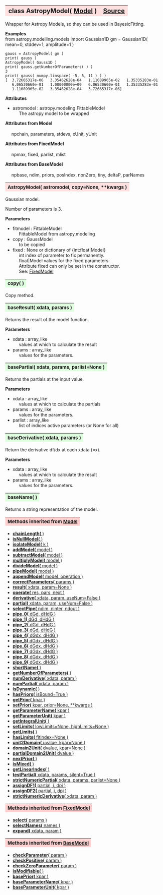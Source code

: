 ---
---
<br><br>

<a name="AstropyModel"></a>
<table><thead style="background-color:#FFE0E0; width:100%; font-size:20px"><tr><th style="text-align:left">
<strong>class AstropyModel(</strong> <a href="./Model.html">Model</a> )</th><th style="text-align:right"><a href=https://github.com/dokester/BayesicFitting/blob/master/BayesicFitting/source/AstropyModel.py target=_blank>Source</a></th></tr></thead></table>
<p>

Wrapper for Astropy Models, so they can be used in BayesicFitting.

<b>Examples</b><br>
    from astropy.modelling.models import Gaussian1D
    gm = Gaussian1D( mean=0, stddev=1, amplitude=1 )
   
    gauss = AstropyModel( gm )
    print( gauss )
    AstropyModel( Gauss1D )
    print( gauss.getNumberOfParameters( ) )
    3
    print( gauss( numpy.linspace( -5, 5, 11 ) ) )
    [  3.72665317e-06   3.35462628e-04   1.11089965e-02   1.35335283e-01
       6.06530660e-01   1.00000000e+00   6.06530660e-01   1.35335283e-01
       1.11089965e-02   3.35462628e-04   3.72665317e-06]

<b>Attributes</b><br>
* astromodel  :  astropy.modeling.FittableModel<br>
&nbsp;&nbsp;&nbsp;&nbsp; The astropy model to be wrapped<br>

<b>Attributes from Model</b><br>
<br>&nbsp;&nbsp;&nbsp;&nbsp; npchain, parameters, stdevs, xUnit, yUnit<br>

<b>Attributes from FixedModel</b><br>
<br>&nbsp;&nbsp;&nbsp;&nbsp; npmax, fixed, parlist, mlist<br>

<b>Attributes from BaseModel</b><br>
<br>&nbsp;&nbsp;&nbsp;&nbsp; npbase, ndim, priors, posIndex, nonZero, tiny, deltaP, parNames<br>


<a name="AstropyModel"></a>
<table><thead style="background-color:#FFE0E0; width:100%; font-size:15px"><tr><th style="text-align:left">
<strong>AstropyModel(</strong> astromodel, copy=None, **kwargs )
</th></tr></thead></table>
<p>

Gaussian model.

Number of parameters is 3.

<b>Parameters</b><br>
* fitmodel  :  FittableModel<br>
&nbsp;&nbsp;&nbsp;&nbsp; FittableModel from astropy.modeling  <br>
* copy  :  GaussModel<br>
&nbsp;&nbsp;&nbsp;&nbsp; to be copied<br>
* fixed  :  None or dictionary of {int:float|Model}<br>
&nbsp;&nbsp;&nbsp;&nbsp; int         index of parameter to fix permanently.<br>
&nbsp;&nbsp;&nbsp;&nbsp; float|Model values for the fixed parameters.<br>
&nbsp;&nbsp;&nbsp;&nbsp; Attribute fixed can only be set in the constructor.<br>
&nbsp;&nbsp;&nbsp;&nbsp; See: [FixedModel](./FixedModel.md)<br>


<a name="copy"></a>
<table><thead style="background-color:#E0FFE0; width:100%; font-size:15px"><tr><th style="text-align:left">
<strong>copy(</strong> )
</th></tr></thead></table>
<p>
Copy method. 

<a name="baseResult"></a>
<table><thead style="background-color:#E0FFE0; width:100%; font-size:15px"><tr><th style="text-align:left">
<strong>baseResult(</strong> xdata, params )
</th></tr></thead></table>
<p>

Returns the result of the model function.

<b>Parameters</b><br>
* xdata  :  array_like<br>
&nbsp;&nbsp;&nbsp;&nbsp; values at which to calculate the result<br>
* params  :  array_like<br>
&nbsp;&nbsp;&nbsp;&nbsp; values for the parameters.<br>


<a name="basePartial"></a>
<table><thead style="background-color:#E0FFE0; width:100%; font-size:15px"><tr><th style="text-align:left">
<strong>basePartial(</strong> xdata, params, parlist=None )
</th></tr></thead></table>
<p>

Returns the partials at the input value.

<b>Parameters</b><br>
* xdata  :  array_like<br>
&nbsp;&nbsp;&nbsp;&nbsp; values at which to calculate the partials<br>
* params  :  array_like<br>
&nbsp;&nbsp;&nbsp;&nbsp; values for the parameters.<br>
* parlist  :  array_like<br>
&nbsp;&nbsp;&nbsp;&nbsp; list of indices active parameters (or None for all)<br>


<a name="baseDerivative"></a>
<table><thead style="background-color:#E0FFE0; width:100%; font-size:15px"><tr><th style="text-align:left">
<strong>baseDerivative(</strong> xdata, params ) 
</th></tr></thead></table>
<p>

Return the derivative df/dx at each xdata (=x).

<b>Parameters</b><br>
* xdata  :  array_like<br>
&nbsp;&nbsp;&nbsp;&nbsp; values at which to calculate the result<br>
* params  :  array_like<br>
&nbsp;&nbsp;&nbsp;&nbsp; values for the parameters.<br>


<a name="baseName"></a>
<table><thead style="background-color:#E0FFE0; width:100%; font-size:15px"><tr><th style="text-align:left">
<strong>baseName(</strong> )
</th></tr></thead></table>
<p>

Returns a string representation of the model.


<table><thead style="background-color:#FFD0D0; width:100%; font-size:15px"><tr><th style="text-align:left">
<strong>Methods inherited from</strong> <a href="./Model.html">Model</a></th></tr></thead></table>


* [<strong>chainLength(</strong> )](./Model.md#chainLength)
* [<strong>isNullModel(</strong> ) ](./Model.md#isNullModel)
* [<strong>isolateModel(</strong> k )](./Model.md#isolateModel)
* [<strong>addModel(</strong> model )](./Model.md#addModel)
* [<strong>subtractModel(</strong> model )](./Model.md#subtractModel)
* [<strong>multiplyModel(</strong> model )](./Model.md#multiplyModel)
* [<strong>divideModel(</strong> model )](./Model.md#divideModel)
* [<strong>pipeModel(</strong> model )](./Model.md#pipeModel)
* [<strong>appendModel(</strong> model, operation )](./Model.md#appendModel)
* [<strong>correctParameters(</strong> params )](./Model.md#correctParameters)
* [<strong>result(</strong> xdata, param=None )](./Model.md#result)
* [<strong>operate(</strong> res, pars, next )](./Model.md#operate)
* [<strong>derivative(</strong> xdata, param, useNum=False )](./Model.md#derivative)
* [<strong>partial(</strong> xdata, param, useNum=False )](./Model.md#partial)
* [<strong>selectPipe(</strong> ndim, ninter, ndout ) ](./Model.md#selectPipe)
* [<strong>pipe_0(</strong> dGd, dHdG ) ](./Model.md#pipe_0)
* [<strong>pipe_1(</strong> dGd, dHdG ) ](./Model.md#pipe_1)
* [<strong>pipe_2(</strong> dGd, dHdG ) ](./Model.md#pipe_2)
* [<strong>pipe_3(</strong> dGd, dHdG ) ](./Model.md#pipe_3)
* [<strong>pipe_4(</strong> dGdx, dHdG ) ](./Model.md#pipe_4)
* [<strong>pipe_5(</strong> dGdx, dHdG ) ](./Model.md#pipe_5)
* [<strong>pipe_6(</strong> dGdx, dHdG ) ](./Model.md#pipe_6)
* [<strong>pipe_7(</strong> dGdx, dHdG ) ](./Model.md#pipe_7)
* [<strong>pipe_8(</strong> dGdx, dHdG ) ](./Model.md#pipe_8)
* [<strong>pipe_9(</strong> dGdx, dHdG ) ](./Model.md#pipe_9)
* [<strong>shortName(</strong> ) ](./Model.md#shortName)
* [<strong>getNumberOfParameters(</strong> )](./Model.md#getNumberOfParameters)
* [<strong>numDerivative(</strong> xdata, param )](./Model.md#numDerivative)
* [<strong>numPartial(</strong> xdata, param )](./Model.md#numPartial)
* [<strong>isDynamic(</strong> ) ](./Model.md#isDynamic)
* [<strong>hasPriors(</strong> isBound=True ) ](./Model.md#hasPriors)
* [<strong>getPrior(</strong> kpar )](./Model.md#getPrior)
* [<strong>setPrior(</strong> kpar, prior=None, **kwargs )](./Model.md#setPrior)
* [<strong>getParameterName(</strong> kpar )](./Model.md#getParameterName)
* [<strong>getParameterUnit(</strong> kpar )](./Model.md#getParameterUnit)
* [<strong>getIntegralUnit(</strong> )](./Model.md#getIntegralUnit)
* [<strong>setLimits(</strong> lowLimits=None, highLimits=None )](./Model.md#setLimits)
* [<strong>getLimits(</strong> ) ](./Model.md#getLimits)
* [<strong>hasLimits(</strong> fitindex=None )](./Model.md#hasLimits)
* [<strong>unit2Domain(</strong> uvalue, kpar=None )](./Model.md#unit2Domain)
* [<strong>domain2Unit(</strong> dvalue, kpar=None )](./Model.md#domain2Unit)
* [<strong>partialDomain2Unit(</strong> dvalue )](./Model.md#partialDomain2Unit)
* [<strong>nextPrior(</strong> ) ](./Model.md#nextPrior)
* [<strong>isMixed(</strong> )](./Model.md#isMixed)
* [<strong>getLinearIndex(</strong> )](./Model.md#getLinearIndex)
* [<strong>testPartial(</strong> xdata, params, silent=True )](./Model.md#testPartial)
* [<strong>strictNumericPartial(</strong> xdata, params, parlist=None ) ](./Model.md#strictNumericPartial)
* [<strong>assignDF1(</strong> partial, i, dpi ) ](./Model.md#assignDF1)
* [<strong>assignDF2(</strong> partial, i, dpi ) ](./Model.md#assignDF2)
* [<strong>strictNumericDerivative(</strong> xdata, param ) ](./Model.md#strictNumericDerivative)


<table><thead style="background-color:#FFD0D0; width:100%; font-size:15px"><tr><th style="text-align:left">
<strong>Methods inherited from</strong> <a href="./FixedModel.html">FixedModel</a></th></tr></thead></table>


* [<strong>select(</strong> params ) ](./FixedModel.md#select)
* [<strong>selectNames(</strong> names ) ](./FixedModel.md#selectNames)
* [<strong>expand(</strong> xdata, param ) ](./FixedModel.md#expand)


<table><thead style="background-color:#FFD0D0; width:100%; font-size:15px"><tr><th style="text-align:left">
<strong>Methods inherited from</strong> <a href="./BaseModel.html">BaseModel</a></th></tr></thead></table>


* [<strong>checkParameter(</strong> param ) ](./BaseModel.md#checkParameter)
* [<strong>checkPositive(</strong> param ) ](./BaseModel.md#checkPositive)
* [<strong>checkZeroParameter(</strong> param )](./BaseModel.md#checkZeroParameter)
* [<strong>isModifiable(</strong> ) ](./BaseModel.md#isModifiable)
* [<strong>basePrior(</strong> kpar ) ](./BaseModel.md#basePrior)
* [<strong>baseParameterName(</strong> kpar ) ](./BaseModel.md#baseParameterName)
* [<strong>baseParameterUnit(</strong> kpar ) ](./BaseModel.md#baseParameterUnit)
